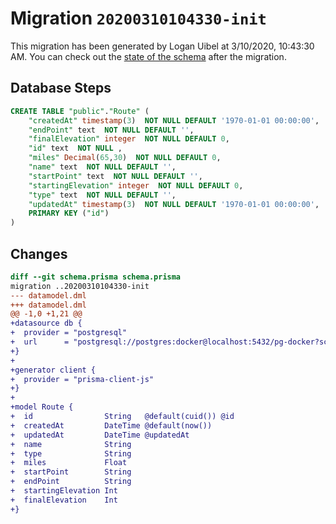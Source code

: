 # Migration `20200310104330-init`

This migration has been generated by Logan Uibel at 3/10/2020, 10:43:30 AM.
You can check out the [state of the schema](./schema.prisma) after the migration.

## Database Steps

```sql
CREATE TABLE "public"."Route" (
    "createdAt" timestamp(3)  NOT NULL DEFAULT '1970-01-01 00:00:00',
    "endPoint" text  NOT NULL DEFAULT '',
    "finalElevation" integer  NOT NULL DEFAULT 0,
    "id" text  NOT NULL ,
    "miles" Decimal(65,30)  NOT NULL DEFAULT 0,
    "name" text  NOT NULL DEFAULT '',
    "startPoint" text  NOT NULL DEFAULT '',
    "startingElevation" integer  NOT NULL DEFAULT 0,
    "type" text  NOT NULL DEFAULT '',
    "updatedAt" timestamp(3)  NOT NULL DEFAULT '1970-01-01 00:00:00',
    PRIMARY KEY ("id")
) 
```

## Changes

```diff
diff --git schema.prisma schema.prisma
migration ..20200310104330-init
--- datamodel.dml
+++ datamodel.dml
@@ -1,0 +1,21 @@
+datasource db {
+  provider = "postgresql"
+  url      = "postgresql://postgres:docker@localhost:5432/pg-docker?schema=public"
+}
+
+generator client {
+  provider = "prisma-client-js"
+}
+
+model Route {
+  id                String   @default(cuid()) @id
+  createdAt         DateTime @default(now())
+  updatedAt         DateTime @updatedAt
+  name              String
+  type              String
+  miles             Float
+  startPoint        String
+  endPoint          String
+  startingElevation Int
+  finalElevation    Int
+}
```



